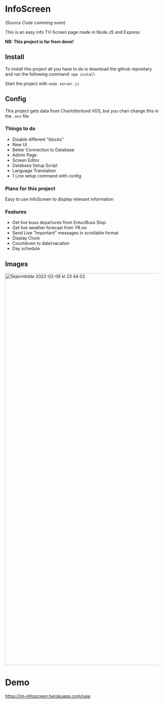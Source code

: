 # InfoScreen
*(Source Code comming soon)*

This is an easy info TV-Screen page made in Node.JS and Express

**NB: This project is far from done!**

## Install
To install this project all you have to do is download the github repositary and run the following command: ```npm install```

Start the project with ```node server.js```

## Config
This project gets data from Charlottenlund VGS, but you chan change this in the ```.env``` file

### Things to do
- Disable different "blocks"
- New UI
- Better Connection to Database
- Admin Page
- Screen Editor
- Database Setup Script
- Language Translation
- 1 Line setup command with config


### Plans for this project
Easy to use InfoScreen to display relevant information

### Features
- Get live buss departures from Entur/Buss Stop
- Get live weather forecast from YR.no
- Send Live "Important" messages in scrollable format
- Display Clock
- Countdown to date/vacation
- Day schedule

## Images
<img width="1280" alt="Skjermbilde 2022-02-06 kl  23 44 02" src="https://user-images.githubusercontent.com/40148297/152704673-14870e68-f5b9-455b-848e-93b7c8030a99.png">


# Demo
https://im-infoscreen.herokuapp.com/new
